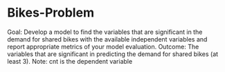 # Bikes-Problem
Goal:
Develop a model to find the variables that are significant in the demand for shared bikes with the available independent variables and report appropriate metrics of your model evaluation.
Outcome:
The variables that are significant in predicting the demand for shared bikes (at least 3).
Note:  cnt is the dependent variable
